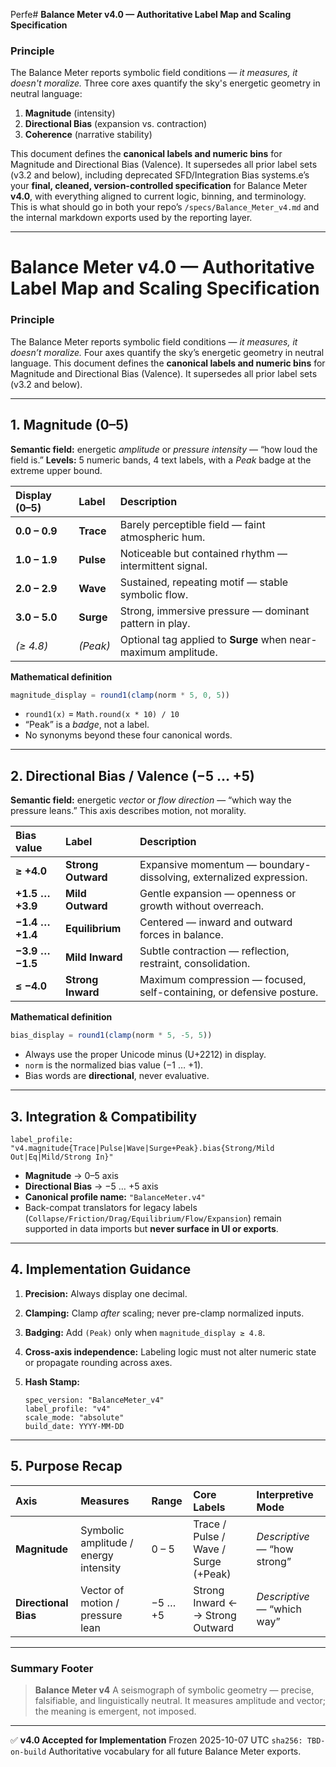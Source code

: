 Perfe# **Balance Meter v4.0 — Authoritative Label Map and Scaling Specification**

### **Principle**

The Balance Meter reports symbolic field conditions — *it measures, it doesn't moralize.*
Three core axes quantify the sky's energetic geometry in neutral language:
1. **Magnitude** (intensity)
2. **Directional Bias** (expansion vs. contraction)
3. **Coherence** (narrative stability)

This document defines the **canonical labels and numeric bins** for Magnitude and Directional Bias (Valence).
It supersedes all prior label sets (v3.2 and below), including deprecated SFD/Integration Bias systems.e’s your **final, cleaned, version-controlled specification** for Balance Meter **v4.0**, with everything aligned to current logic, binning, and terminology.
This is what should go in both your repo’s `/specs/Balance_Meter_v4.md` and the internal markdown exports used by the reporting layer.

---

# **Balance Meter v4.0 — Authoritative Label Map and Scaling Specification**

### **Principle**

The Balance Meter reports symbolic field conditions — *it measures, it doesn’t moralize.*
Four axes quantify the sky’s energetic geometry in neutral language.
This document defines the **canonical labels and numeric bins** for Magnitude and Directional Bias (Valence).
It supersedes all prior label sets (v3.2 and below).

---

## **1. Magnitude (0–5)**

**Semantic field:** energetic *amplitude* or *pressure intensity* — “how loud the field is.”
**Levels:** 5 numeric bands, 4 text labels, with a *Peak* badge at the extreme upper bound.

| Display (0–5) | Label     | Description                                                    |
| :------------ | :-------- | :------------------------------------------------------------- |
| **0.0 – 0.9** | **Trace** | Barely perceptible field — faint atmospheric hum.              |
| **1.0 – 1.9** | **Pulse** | Noticeable but contained rhythm — intermittent signal.         |
| **2.0 – 2.9** | **Wave**  | Sustained, repeating motif — stable symbolic flow.             |
| **3.0 – 5.0** | **Surge** | Strong, immersive pressure — dominant pattern in play.         |
| *(≥ 4.8)*     | *(Peak)*  | Optional tag applied to **Surge** when near-maximum amplitude. |

**Mathematical definition**

```js
magnitude_display = round1(clamp(norm * 5, 0, 5))
```

* `round1(x)` = `Math.round(x * 10) / 10`
* “Peak” is a *badge*, not a label.
* No synonyms beyond these four canonical words.

---

## **2. Directional Bias / Valence (−5 … +5)**

**Semantic field:** energetic *vector* or *flow direction* — “which way the pressure leans.”
This axis describes motion, not morality.

| Bias value      | Label              | Description                                                           |
| :-------------- | :----------------- | :-------------------------------------------------------------------- |
| **≥ +4.0**      | **Strong Outward** | Expansive momentum — boundary-dissolving, externalized expression.    |
| **+1.5 … +3.9** | **Mild Outward**   | Gentle expansion — openness or growth without overreach.              |
| **−1.4 … +1.4** | **Equilibrium**    | Centered — inward and outward forces in balance.                      |
| **−3.9 … −1.5** | **Mild Inward**    | Subtle contraction — reflection, restraint, consolidation.            |
| **≤ −4.0**      | **Strong Inward**  | Maximum compression — focused, self-containing, or defensive posture. |

**Mathematical definition**

```js
bias_display = round1(clamp(norm * 5, -5, 5))
```

* Always use the proper Unicode minus (U+2212) in display.
* `norm` is the normalized bias value (−1 … +1).
* Bias words are **directional**, never evaluative.

---

## **3. Integration & Compatibility**

```
label_profile: "v4.magnitude{Trace|Pulse|Wave|Surge+Peak}.bias{Strong/Mild Out|Eq|Mild/Strong In}"
```

* **Magnitude** → 0–5 axis
* **Directional Bias** → −5 … +5 axis
* **Canonical profile name:** `"BalanceMeter.v4"`
* Back-compat translators for legacy labels (`Collapse/Friction/Drag/Equilibrium/Flow/Expansion`) remain supported in data imports but **never surface in UI or exports**.

---

## **4. Implementation Guidance**

1. **Precision:** Always display one decimal.
2. **Clamping:** Clamp *after* scaling; never pre-clamp normalized inputs.
3. **Badging:** Add `(Peak)` only when `magnitude_display ≥ 4.8`.
4. **Cross-axis independence:** Labeling logic must not alter numeric state or propagate rounding across axes.
5. **Hash Stamp:**

   ```
   spec_version: "BalanceMeter_v4"
   label_profile: "v4"
   scale_mode: "absolute"
   build_date: YYYY-MM-DD
   ```

---

## **5. Purpose Recap**

| Axis                 | Measures                              | Range   | Core Labels                          | Interpretive Mode            |
| :------------------- | :------------------------------------ | :------ | :----------------------------------- | :--------------------------- |
| **Magnitude**        | Symbolic amplitude / energy intensity | 0 – 5   | Trace / Pulse / Wave / Surge (+Peak) | *Descriptive* — “how strong” |
| **Directional Bias** | Vector of motion / pressure lean      | −5 … +5 | Strong Inward ← → Strong Outward     | *Descriptive* — “which way”  |

---

### **Summary Footer**

> **Balance Meter v4**
> A seismograph of symbolic geometry — precise, falsifiable, and linguistically neutral.
> It measures amplitude and vector; the meaning is emergent, not imposed.

---

✅ **v4.0 Accepted for Implementation**
Frozen 2025-10-07 UTC
`sha256: TBD-on-build`
Authoritative vocabulary for all future Balance Meter exports.
